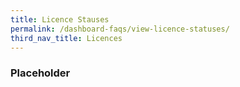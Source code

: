 ```yaml
---
title: Licence Stauses
permalink: /dashboard-faqs/view-licence-statuses/
third_nav_title: Licences
---
```


### Placeholder

